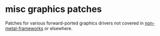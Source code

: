 # misc graphics patches

Patches for various forward-ported graphics drivers not covered in [non-metal-frameworks](https://github.com/moraea/non-metal-frameworks/) or elsewhere.